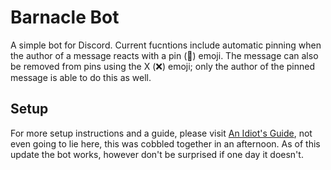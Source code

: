 # Barnacle Bot
A simple bot for Discord. Current fucntions include automatic pinning when the author of a message reacts with a pin (📌) emoji. The message can also be removed from pins using the X (❌) emoji; only the author of the pinned message is able to do this as well.

## Setup
For more setup instructions and a guide, please visit [An Idiot's Guide](https://anidiots.guide), not even going to lie here, this was cobbled together in an afternoon. As of this update the bot works, however don't be surprised if one day it doesn't.
